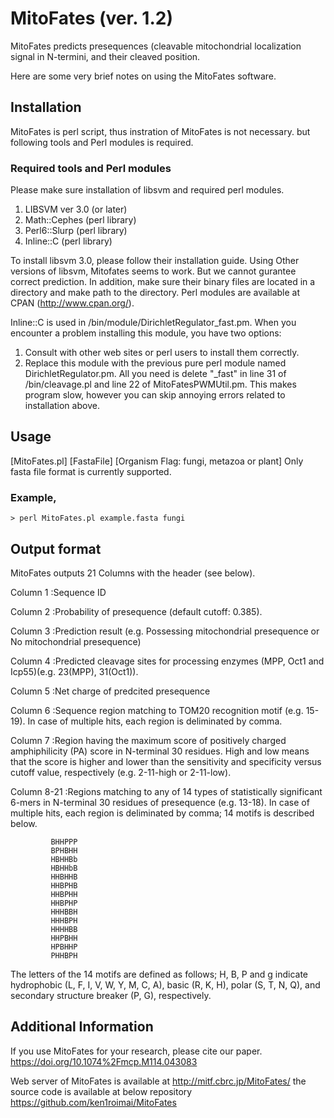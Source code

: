 # MitoFates (ver. 1.2) 

MitoFates predicts presequences (cleavable mitochondrial localization signal 
in N-termini, and their cleaved position.

Here are some very brief notes on using the MitoFates software.

## Installation
MitoFates is perl script, thus instration of MitoFates is not necessary.
but following tools and Perl modules is required.

### Required tools and Perl modules
Please make sure installation of libsvm and required perl modules.
1. LIBSVM ver 3.0 (or later)
2. Math::Cephes (perl library)
3. Perl6::Slurp (perl library)
4. Inline::C    (perl library)

To install libsvm 3.0, please follow their installation guide.
Using Other versions of libsvm, Mitofates seems to work. But we cannot gurantee correct prediction.
In addition, make sure their binary files are located in a directory and make path to the directory.
Perl modules are available at CPAN (http://www.cpan.org/).

Inline::C is used in /bin/module/DirichletRegulator_fast.pm.
When you encounter a problem installing this module, you have two options:

1. Consult with other web sites or perl users to install them correctly.
2. Replace this module with the previous pure perl module named DirichletRegulator.pm.
    All you need is delete "_fast" in line 31 of /bin/cleavage.pl and line 22 of MitoFatesPWMUtil.pm.
    This makes program slow, however you can skip annoying errors related to installation above.

## Usage

[MitoFates.pl] [FastaFile] [Organism Flag: fungi, metazoa or plant]
Only fasta file format is currently supported.

### Example,
    > perl MitoFates.pl example.fasta fungi

## Output format
MitoFates outputs 21 Columns with the header (see below).

Column 1    :Sequence ID

Column 2    :Probability of presequence (default cutoff: 0.385).

Column 3    :Prediction result (e.g. Possessing mitochondrial presequence or No mitochondrial presequence)

Column 4    :Predicted cleavage sites for processing enzymes (MPP, Oct1 and Icp55)(e.g. 23(MPP), 31(Oct1)).

Column 5    :Net charge of predcited presequence

Column 6    :Sequence region matching to TOM20 recognition motif (e.g. 15-19).
             In case of multiple hits, each region is deliminated by comma.
             
Column 7    :Region having the maximum score of positively charged amphiphilicity (PA) score in 
             N-terminal 30 residues. High and low means that the score is higher and lower than 
             the sensitivity and specificity versus cutoff value, respectively (e.g. 2-11-high or 2-11-low).
             
Column 8-21 :Regions matching to any of 14 types of statistically significant 6-mers in N-terminal 
             30 residues of presequence (e.g. 13-18). In case of multiple hits, each region is 
             deliminated by comma; 14 motifs is described below. 
             
             BHHPPP
             BPHBHH
             HBHHBb
             HBHHbB
             HHBHHB
             HHBPHB
             HHBPHH
             HHBPHP
             HHHBBH
             HHHBPH
             HHHHBB
             HHPBHH
             HPBHHP
             PHHBPH
The letters of the 14 motifs are defined as follows; H, B, P and g indicate
hydrophobic (L, F, I, V, W, Y, M, C, A), basic (R, K, H), polar (S, T, N, Q),
and secondary structure breaker (P, G), respectively. 

## Additional Information
If you use MitoFates for your research, please cite our paper.
https://doi.org/10.1074%2Fmcp.M114.043083

Web server of MitoFates is available at
http://mitf.cbrc.jp/MitoFates/
the source code is available at below repository
https://github.com/ken1roimai/MitoFates
